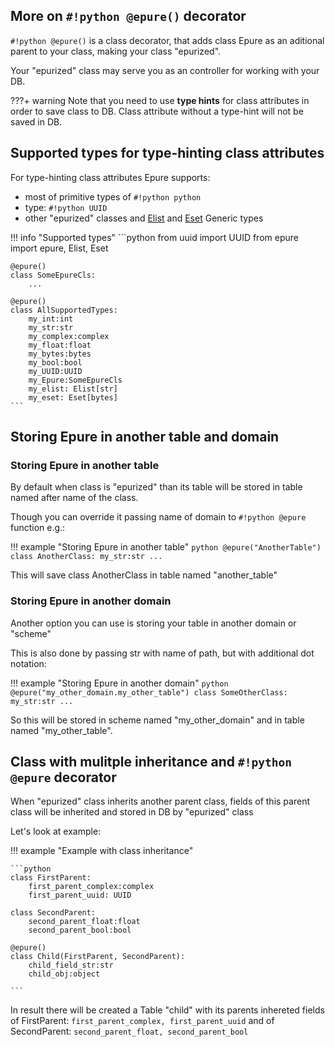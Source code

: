 ## More on `#!python @epure()` decorator

`#!python @epure()` is a class decorator, that adds class Epure as an aditional parent to your class, making your class "epurized".

Your "epurized" class may serve you as an controller for working with your DB.

???+ warning
    Note that you need to use __type hints__ for class attributes in order to save class to DB. Class attribute without a type-hint will not be saved in DB.

## Supported types for type-hinting class attributes

For type-hinting class attributes Epure supports:

- most of primitive types of `#!python python` 
- type: `#!python UUID` 
- other "epurized" classes and <a href="https://epurelib.github.io/0.1/learn/elist_eset/#elist">Elist</a> and <a href="https://epurelib.github.io/0.1/learn/elist_eset/#eset">Eset</a> Generic types

!!! info "Supported types"
    ```python
    from uuid import UUID
    from epure import epure, Elist, Eset

    @epure()
    class SomeEpureCls:
        ...

    @epure()
    class AllSupportedTypes:
        my_int:int
        my_str:str
        my_complex:complex
        my_float:float
        my_bytes:bytes
        my_bool:bool
        my_UUID:UUID
        my_Epure:SomeEpureCls
        my_elist: Elist[str]
        my_eset: Eset[bytes]
    ```

## Storing Epure in another table and domain

### Storing Epure in another table

By default when class is "epurized" than its table will be stored in table named after name of the class.

Though you can override it passing name of domain to `#!python @epure` function e.g.:

!!! example "Storing Epure in another table"
    ```python
    @epure("AnotherTable")
    class AnotherClass:
        my_str:str
        ...
    ```

This will save class AnotherClass in table named "another_table"

### Storing Epure in another domain

Another option you can use is storing your table in another domain or "scheme"

This is also done by passing str with name of path, but with additional dot notation:

!!! example "Storing Epure in another domain"
    ```python
    @epure("my_other_domain.my_other_table")
    class SomeOtherClass:
        my_str:str
        ...
    ```

So this will be stored in scheme named "my_other_domain" and in table named "my_other_table".

## Class with mulitple inheritance and `#!python @epure` decorator

When "epurized" class inherits another parent class, fields of this parent class will be inherited and stored in DB by "epurized" class

Let's look at example:

!!! example "Example with class inheritance"

    ```python
    class FirstParent:
        first_parent_complex:complex
        first_parent_uuid: UUID

    class SecondParent:
        second_parent_float:float
        second_parent_bool:bool

    @epure()
    class Child(FirstParent, SecondParent):
        child_field_str:str
        child_obj:object

    ```

In result there will be created a Table "child" with its parents inhereted fields of FirstParent: `first_parent_complex, first_parent_uuid` and of SecondParent: `second_parent_float, second_parent_bool`

